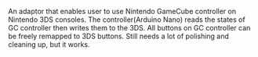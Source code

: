 An adaptor that enables user to use Nintendo GameCube controller on Nintendo 3DS consoles. The controller(Arduino Nano) reads the states of GC controller then writes them to the 3DS. All buttons on GC controller can be freely remapped to 3DS buttons. Still needs a lot of polishing and cleaning up, but it works.